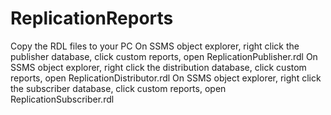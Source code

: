 # ReplicationReports
Copy the RDL files to your PC
On SSMS object explorer, right click the publisher database, click custom reports, open ReplicationPublisher.rdl
On SSMS object explorer, right click the distribution database, click custom reports, open ReplicationDistributor.rdl
On SSMS object explorer, right click the subscriber database, click custom reports, open ReplicationSubscriber.rdl
